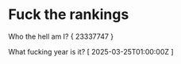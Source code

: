 # Fuck the rankings

Who the hell am I?
{ 23337747 }

What fucking year is it?
[ 2025-03-25T01:00:00Z ]
